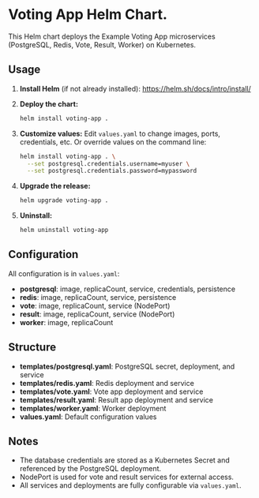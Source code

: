 # Voting App Helm Chart.

This Helm chart deploys the Example Voting App microservices (PostgreSQL, Redis, Vote, Result, Worker) on Kubernetes.

## Usage

1. **Install Helm** (if not already installed):
   https://helm.sh/docs/intro/install/

2. **Deploy the chart:**
   ```sh
   helm install voting-app .
   ```

3. **Customize values:**
   Edit `values.yaml` to change images, ports, credentials, etc.
   Or override values on the command line:
   ```sh
   helm install voting-app . \
     --set postgresql.credentials.username=myuser \
     --set postgresql.credentials.password=mypassword
   ```

4. **Upgrade the release:**
   ```sh
   helm upgrade voting-app .
   ```

5. **Uninstall:**
   ```sh
   helm uninstall voting-app
   ```

## Configuration

All configuration is in `values.yaml`:
- **postgresql**: image, replicaCount, service, credentials, persistence
- **redis**: image, replicaCount, service, persistence
- **vote**: image, replicaCount, service (NodePort)
- **result**: image, replicaCount, service (NodePort)
- **worker**: image, replicaCount

## Structure
- **templates/postgresql.yaml**: PostgreSQL secret, deployment, and service
- **templates/redis.yaml**: Redis deployment and service
- **templates/vote.yaml**: Vote app deployment and service
- **templates/result.yaml**: Result app deployment and service
- **templates/worker.yaml**: Worker deployment
- **values.yaml**: Default configuration values

## Notes
- The database credentials are stored as a Kubernetes Secret and referenced by the PostgreSQL deployment.
- NodePort is used for vote and result services for external access.
- All services and deployments are fully configurable via `values.yaml`. 